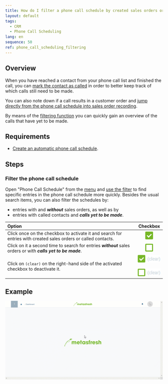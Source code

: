 ```yaml
---
title: How do I filter a phone call schedule by created sales orders or called contacts?
layout: default
tags:
  - CRM
  - Phone Call Scheduling
lang: en
sequence: 50
ref: phone_call_scheduling_filtering
---
```


## Overview
When you have reached a contact from your phone call list and finished the call, you can [mark the contact as called](Phone_call_scheduling_call_made) in order to better keep track of which calls still need to be made.

You can also note down if a call results in a customer order and [jump directly from the phone call schedule into sales order recording](Phone_call_scheduling_sales_order).

By means of the [filtering function](Filtering_function) you can quickly gain an overview of the calls that have yet to be made.

## Requirements
- [Create an automatic phone call schedule](Create_automatic_phone_call_schedules).

## Steps

### Filter the phone call schedule
Open "Phone Call Schedule" from the [menu](Menu) and [use the filter](Filtering_function) to find specific entries in the phone call schedule more quickly. Besides the usual search items, you can also filter the schedules by:
- entries with and ***without*** sales orders, as well as by
- entries with called contacts and ***calls yet to be made***.

| Option | Checkbox |
| :--- | :---: |
| Click once on the checkbox to activate it and search for entries with created sales orders or called contacts. | ![](assets/Checkbox_activated_tick.png) |
| Click on it a second time to search for entries ***without*** sales orders or with ***calls yet to be made***. | ![](assets/Checkbox_activated_empty.png) |
| Click on `(clear)` on the right-hand side of the activated checkbox to deactivate it. | ![](assets/Checkbox_clear_tick.png)<br><br> ![](assets/Checkbox_clear.png) |

## Example
![](assets/Phone_call_scheduling_filtering.gif)
